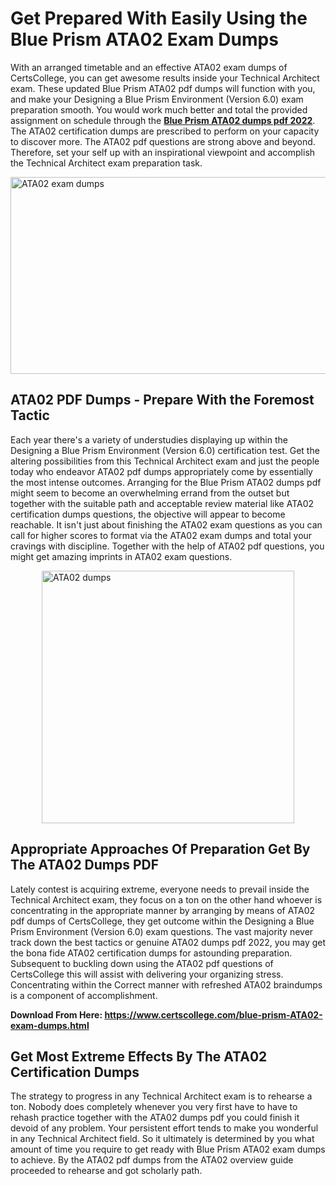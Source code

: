 <h1><strong>Get Prepared With Easily Using the Blue Prism ATA02 Exam Dumps&nbsp;</strong></h1>
<p><span style="font-weight: 400;">With an arranged timetable and an effective  ATA02 exam dumps of CertsCollege, you can get awesome results inside your Technical Architect exam. These updated Blue Prism ATA02 pdf dumps will function with you, and make your Designing a Blue Prism Environment (Version 6.0) exam preparation smooth. You would work much better and total the provided assignment on schedule through the <strong><a href="https://www.certscollege.com/blue-prism-ATA02-exam-dumps.html">Blue Prism ATA02 dumps pdf 2022</a></strong>. The ATA02 certification dumps are prescribed to perform on your capacity to discover more. The  ATA02 pdf questions are strong above and beyond. Therefore, set your self up with an inspirational viewpoint and accomplish the Technical Architect exam preparation task.&nbsp;</span></p>
<p><span style="font-weight: 400;"><img style="display: block; margin-left: auto; margin-right: auto;" src="https://i.ibb.co/CPDK3ps/Yellow-and-Blue-Initiative-Blog-Banner.png" alt="ATA02 exam dumps" width="559" height="315" /></span></p>
<h2><strong>ATA02 PDF Dumps - Prepare With the Foremost Tactic</strong></h2>
<p><span style="font-weight: 400;">Each year there's a variety of understudies displaying up within the Designing a Blue Prism Environment (Version 6.0) certification test. Get the altering possibilities from this Technical Architect exam and just the people today who endeavor ATA02 pdf dumps appropriately come by essentially the most intense outcomes. Arranging for the Blue Prism ATA02 dumps pdf might seem to become an overwhelming errand from the outset but together with the suitable path and acceptable review material like ATA02 certification dumps questions, the objective will appear to become reachable. It isn't just about finishing the ATA02 exam questions as you can call for higher scores to format via the ATA02 exam dumps and total your cravings with discipline. Together with the help of ATA02 pdf questions, you might get amazing imprints in ATA02 exam questions.</span></p>
<p><span style="font-weight: 400;"><a href="https://tinyurl.com/yd33sdem"><img style="display: block; margin-left: auto; margin-right: auto;" src="https://i.ibb.co/9tMrhdY/Teacher-Appreciation-Invitation.png" alt="ATA02 dumps " width="404" height="404" /></a></span></p>
<h2><strong>Appropriate Approaches Of Preparation Get By The ATA02 Dumps PDF</strong></h2>
<p><span style="font-weight: 400;">Lately contest is acquiring extreme, everyone needs to prevail inside the Technical Architect exam, they focus on a ton on the other hand whoever is concentrating in the appropriate manner by arranging by means of ATA02 pdf dumps of CertsCollege, they get outcome within the Designing a Blue Prism Environment (Version 6.0) exam questions. The vast majority never track down the best tactics or genuine ATA02 dumps pdf 2022, you may get the bona fide ATA02 certification dumps for astounding preparation. Subsequent to buckling down using the  ATA02 pdf questions of CertsCollege this will assist with delivering your organizing stress. Concentrating within the Correct manner with refreshed ATA02 braindumps is a component of accomplishment.</span></p>
<p><span style="font-weight: 400;"><strong>Download From Here: <a href="https://www.certscollege.com/blue-prism-ATA02-exam-dumps.html">https://www.certscollege.com/blue-prism-ATA02-exam-dumps.html</a></strong></span></p>
<h2><strong>Get Most Extreme Effects By The ATA02 Certification Dumps</strong></h2>
<p><span style="font-weight: 400;">The strategy to progress in any Technical Architect exam is to rehearse a ton. Nobody does completely whenever you very first have to have to rehash practice together with the ATA02 dumps pdf you could finish it devoid of any problem. Your persistent effort tends to make you wonderful in any Technical Architect field. So it ultimately is determined by you what amount of time you require to get ready with Blue Prism ATA02 exam dumps to achieve. By the ATA02 pdf dumps from the ATA02 overview guide proceeded to rehearse and got scholarly path.</span></p>
